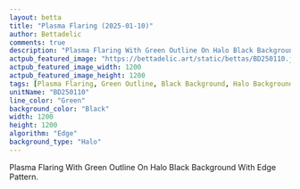 ```yaml
---
layout: betta
title: "Plasma Flaring (2025-01-10)"
author: Bettadelic
comments: true
description: "Plasma Flaring With Green Outline On Halo Black Background With Edge Pattern."
actpub_featured_image: "https://bettadelic.art/static/bettas/BD250110.jpg"
actpub_featured_image_width: 1200
actpub_featured_image_height: 1200
tags: [Plasma Flaring, Green Outline, Black Background, Halo Background Pattern, Edge Pattern, January 2025]
unitName: "BD250110"
line_color: "Green"
background_color: "Black"
width: 1200
height: 1200
algorithm: "Edge"
background_type: "Halo"
---
```


Plasma Flaring With Green Outline On Halo Black Background With Edge Pattern.
